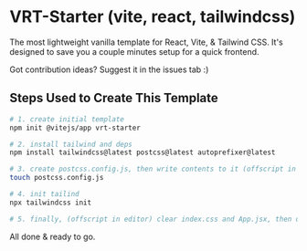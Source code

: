 # VRT-Starter (vite, react, tailwindcss)

The most lightweight vanilla template for React, Vite, & Tailwind CSS. It's designed to save you a couple minutes setup for a quick frontend.

Got contribution ideas? Suggest it in the issues tab :)

## Steps Used to Create This Template

```bash
# 1. create initial template
npm init @vitejs/app vrt-starter

# 2. install tailwind and deps
npm install tailwindcss@latest postcss@latest autoprefixer@latest

# 3. create postcss.config.js, then write contents to it (offscript in editor)
touch postcss.config.js

# 4. init tailind
npx tailwindcss init

# 5. finally, (offscript in editor) clear index.css and App.jsx, then delete SVG favicon and App.css
```

All done & ready to go.
